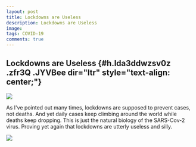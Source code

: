 ```yaml
---
layout: post
title: Lockdowns are Useless
description: Lockdowns are Useless
image: 
tags: COVID-19
comments: true
---
```


Lockdowns are Useless {#h.lda3ddwzsv0z .zfr3Q .JYVBee dir="ltr" style="text-align: center;"}
---------------------

[![](https://lh4.googleusercontent.com/GZakKfPCSEqIgluPGroMETVFYKyx_bFN9hwOitplqqCxNAa3Q1kyQGF8wb-wqMaTNctrhKcVDuZ1pWeU9btck9XT4oBXF5SzOmfc_WDm0ntTOuIGJWI=w1280)](https://www.google.com/url?q=https%3A%2F%2Fredcap.med.usc.edu%2Fsurveys%2F%3Fs%3DJ7KEL4YTKT&sa=D&sntz=1&usg=AFQjCNGgmJPVlIxKzdq9Pd16K5HC0kstRQ)

As I've pointed out many times, lockdowns are supposed to prevent cases,
not deaths. And yet daily cases keep climbing around the world while
deaths keep dropping. This is just the natural biology of the SARS-Cov-2
virus. Proving yet again that lockdowns are utterly useless and silly.

![](https://lh6.googleusercontent.com/EAqiiyap1dUbr8_uDIaLhJ0_KA-kdun5R2b8GlV7XCHfNx1OVQkFG3mIbeW2Ek6q53RUzJeFb8B_h_vX3MWuOP9N81rb5VtmPogY9pyYfLgc7fQIgg=w1280)
